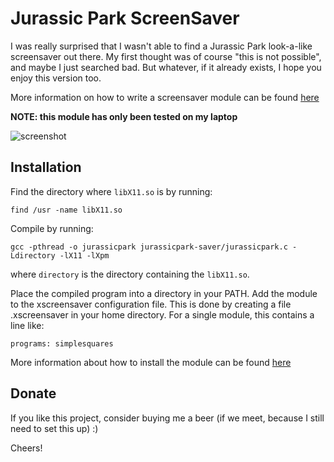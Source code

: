 # Jurassic Park ScreenSaver

I was really surprised that I wasn't able to find a Jurassic
Park look-a-like screensaver out there.
My first thought was of course "this is not possible", and maybe I just searched
bad. But whatever, if it already exists, I hope you enjoy this version too.

More information on how to write a screensaver module can be found [here](http://www.dis.uniroma1.it/~liberato/screensaver/)

**NOTE: this module has only been tested on my laptop**

![screenshot](https://raw.githubusercontent.com/toohottohoot/jurassicparksaver/master/screensaver.png)

## Installation

Find the directory where `libX11.so` is by running:
```
find /usr -name libX11.so
```

Compile by running:
```
gcc -pthread -o jurassicpark jurassicpark-saver/jurassicpark.c -Ldirectory -lX11 -lXpm
```
where `directory` is the directory containing the `libX11.so`.

Place the compiled program into a directory in your PATH.
Add the module to the xscreensaver configuration file. This is done by creating a file .xscreensaver in your home directory. For a single module, this contains a line like:
```
programs: simplesquares
```

More information about how to install the module can be found [here](http://www.dis.uniroma1.it/~liberato/screensaver/install.html)

## Donate
If you like this project, consider buying me a beer (if we meet, because I still need to set this up) :)

Cheers!
